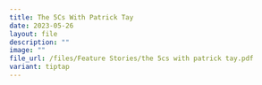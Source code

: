 ```yaml
---
title: The 5Cs With Patrick Tay
date: 2023-05-26
layout: file
description: ""
image: ""
file_url: /files/Feature Stories/the 5cs with patrick tay.pdf
variant: tiptap
---
```

